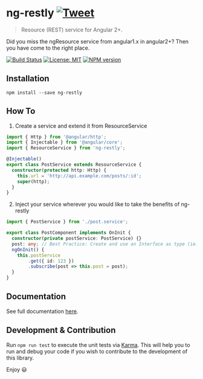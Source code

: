 # ng-restly [![Tweet](https://img.shields.io/twitter/url/http/shields.io.svg?style=social)](https://twitter.com/intent/tweet?text=Resource%20(REST)%20service%20for%20Angular%202%20and%20beyond&url=https://github.com/sabbirrahman/ng-restly&via=sabbirrahmanme&hashtags=restapi,angular,ng)
>Resource (REST) service for Angular 2+.

Did you miss the ngResource service from angular1.x in angular2+? Then you have come to the right place. 

[![Build Status](https://travis-ci.org/sabbirrahman/ng-restly.svg?branch=master)](https://travis-ci.org/sabbirrahman/ng-restly)
[![License: MIT](https://img.shields.io/badge/License-MIT-brightgreen.svg)](https://github.com/sabbirrahman/ng-restly/blob/master/LICENSE)
[![NPM version](https://badge.fury.io/js/ng-restly.svg)](https://www.npmjs.com/package/ng-restly)

## Installation
`npm install --save ng-restly`

## How To

1. Create a service and extend it from ResourceService
```typescript
import { Http } from '@angular/http';
import { Injectable } from '@angular/core';
import { ResourceService } from 'ng-restly';

@Injectable()
export class PostService extends ResourceService {
  constructor(protected http: Http) {
    this.url = 'http://api.example.com/posts/:id';
    super(http);
  }
}
```

2. Inject your service wherever you would like to take the benefits of ng-restly
```typescript
import { PostService } from './post.service';

export class PostComponent implements OnInit {
  constructor(private postService: PostService) {}
  post: any; // Best Practice: Create and use an Interface as type (ie: PostInterface)
  ngOnInit() {
    this.postService
        .get({ id: 123 })
        .subscribe(post => this.post = post);
  }
}
```

## Documentation

See full documentation [here](https://github.com/sabbirrahman/ng-restly/blob/master/DOCUMENTATION.md).

## Development & Contribution

Run `npm run test` to execute the unit tests via [Karma](https://karma-runner.github.io). This will help you to run and debug your code if you wish to contribute to the development of this library.

Enjoy 😃
